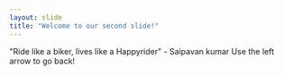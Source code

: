 ```yaml
---
layout: slide
title: "Welcome to our second slide!"
---
```

"Ride like a biker, lives like a Happyrider" - Saipavan kumar
Use the left arrow to go back!
